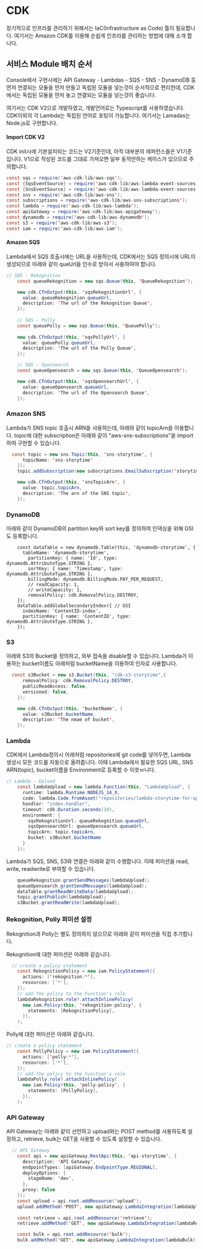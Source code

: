 # CDK

장기적으로 인프라를 관리하기 위해서는 IaC(Infrastructure as Code) 툴이 필요합니다. 여기서는 Amazon CDK를 이용해 순쉽게 인프라를 관리하는 방법에 대해 소개 합니다. 

## 서비스 Module 배치 순서 

Console에서 구현시에는 API Gateway - Lambdas - SQS - SNS - DynamoDB 등 먼저 연결되는 모듈을 먼저 만들고 독립된 모듈을 넣는것이 순서적으로 편리한데, CDK에서는 독립된 모듈을 먼저 놓고 연결되는 모듈을 넣는것이 좋습니다. 

여기서는 CDK V2으로 개발하였고, 개발언어로는 Typescript를 사용하였습니다. CDK이외의 각 Lambda는 독립된 언어로 포팅이 가능합니다. 여기서는 Lamadas는 Node.js로 구현합니다. 

#### Import CDK V2

CDK init시에 기본설치되는 코드는 V2기준인데, 아직 대부분의 레퍼런스들은 V1기준입니다. V1으로 작성된 코드를 그대로 가져오면 일부 동작안하는 케이스가 있으므로 주의합니다. 

```java
const sqs = require('aws-cdk-lib/aws-sqs');
const {SqsEventSource} = require('aws-cdk-lib/aws-lambda-event-sources');
const {SnsEventSource} = require('aws-cdk-lib/aws-lambda-event-sources');
const sns = require('aws-cdk-lib/aws-sns');
const subscriptions = require('aws-cdk-lib/aws-sns-subscriptions');
const lambda = require('aws-cdk-lib/aws-lambda');
const apiGateway = require('aws-cdk-lib/aws-apigateway');
const dynamodb = require('aws-cdk-lib/aws-dynamodb');
const s3 = require('aws-cdk-lib/aws-s3');
const iam = require('aws-cdk-lib/aws-iam');
```

#### Amazon SQS

Lambda에서 SQS 호출시에는 URL을 사용하는데, CDK에서는 SQS 정의시에 URL이 생성되므로 아래와 같이 queUrl을 인수로 받아서 사용하여야 합니다. 

```java
// SQS - Rekognition
    const queueRekognition = new sqs.Queue(this, 'QueueRekognition');

    new cdk.CfnOutput(this, 'sqsRekognitionUrl', {
      value: queueRekognition.queueUrl,
      description: 'The url of the Rekognition Queue',
    });
    
    // SQS - Polly
    const queuePolly = new sqs.Queue(this, 'QueuePolly');
    
    new cdk.CfnOutput(this, 'sqsPollyUrl', {
      value: queuePolly.queueUrl,
      description: 'The url of the Polly Queue',
    });

    // SQS - Opensearch
    const queueOpensearch = new sqs.Queue(this, 'QueueOpensearch');

    new cdk.CfnOutput(this, 'sqsOpensearchUrl', {
      value: queueOpensearch.queueUrl,
      description: 'The url of the Opensearch Queue',
    });
```

### Amazon SNS

Lambda가 SNS topic 호출시 ARN을 사용하는데, 아래와 같이 topicArn을 이용합니다. topic에 대한 subscription은 아래와 같이 "aws-sns-subscriptions"을 import하여 구현할 수 있습니다. 

```java
  const topic = new sns.Topic(this, 'sns-storytime', {
      topicName: 'sns-storytime'
    });
    topic.addSubscription(new subscriptions.EmailSubscription('storytimebot21@gmail.com'));

    new cdk.CfnOutput(this, 'snsTopicArn', {
      value: topic.topicArn,
      description: 'The arn of the SNS topic',
    });
```

### DynamoDB

아래와 같이 DynamoDB의 partition key와 sort key를 정의하여 인덱싱을 위해 GSI도 등록합니다. 

``` DynamoDB
    const dataTable = new dynamodb.Table(this, 'dynamodb-storytime', {
      tableName: 'dynamodb-storytime',
        partitionKey: { name: 'Id', type: dynamodb.AttributeType.STRING },
        sortKey: { name: 'Timestamp', type: dynamodb.AttributeType.STRING },
        billingMode: dynamodb.BillingMode.PAY_PER_REQUEST,
        // readCapacity: 1,
        // writeCapacity: 1,
        removalPolicy: cdk.RemovalPolicy.DESTROY,
    });
    dataTable.addGlobalSecondaryIndex({ // GSI
      indexName: 'ContentID-index',
      partitionKey: { name: 'ContentID', type: dynamodb.AttributeType.STRING },
    });
```


### S3

아래와 S3의 Bucket을 정의하고, 외부 접속을 disable할 수 있습니다. Lambda가 이용하는 bucket이름도 아래처럼 bucketName을 이용하여 인자로 사용합니다. 

```java
  const s3Bucket = new s3.Bucket(this, "cdk-s3-storytime",{
      removalPolicy: cdk.RemovalPolicy.DESTROY,
      publicReadAccess: false,
      versioned: false,
    });

    new cdk.CfnOutput(this, 'bucketName', {
      value: s3Bucket.bucketName,
      description: 'The nmae of bucket',
    });
```

### Lambda

CDK에서 Lambda정의시 아래처럼 repositories에 git code를 넣어두면, Lambda 생성시 모든 코드를 자동으로 올려줍니다. 이때 Lambda에서 필요한 SQS URL, SNS ARN(topic), bucket이름을 Environment로 등록할 수 이씃ㅂ니다. 

```java
// Lambda - Upload
    const lambdaUpload = new lambda.Function(this, "LambdaUpload", {
      runtime: lambda.Runtime.NODEJS_14_X, 
      code: lambda.Code.fromAsset("repositories/lambda-storytime-for-upload"), 
      handler: "index.handler", 
      timeout: cdk.Duration.seconds(10),
      environment: {
        sqsRekognitionUrl: queueRekognition.queueUrl,
        sqsOpensearchUrl: queueOpensearch.queueUrl,
        topicArn: topic.topicArn,
        bucket: s3Bucket.bucketName
      }
    });  
```


Lambda가 SQS, SNS, S3와 연결은 아래와 같이 수행합니다. 이때 퍼미션을 read, write, readwrite로 부여할 수 있습니다. 

```java
    queueRekognition.grantSendMessages(lambdaUpload);
    queueOpensearch.grantSendMessages(lambdaUpload);
    dataTable.grantReadWriteData(lambdaUpload);
    topic.grantPublish(lambdaUpload);
    s3Bucket.grantReadWrite(lambdaUpload);
```

### Rekognition, Polly 퍼미션 설정 

Rekognition과 Polly는 별도 정의하지 않으므로 아래와 같이 퍼미션을 직접 추가합니다. 

Rekognition에 대한 퍼미션은 아래와 같습니다. 

```java
  // create a policy statement
    const RekognitionPolicy = new iam.PolicyStatement({
      actions: ['rekognition:*'],
      resources: ['*'],
    });
    // add the policy to the Function's role
    lambdaRekognition.role?.attachInlinePolicy(
      new iam.Policy(this, 'rekognition-policy', {
        statements: [RekognitionPolicy],
      }),
    );
```

Polly에 대한 퍼미션은 아래와 같습니다. 

```java
// create a policy statement
    const PollyPolicy = new iam.PolicyStatement({
      actions: ['polly:*'],
      resources: ['*'],
    });
    // add the policy to the Function's role
    lambdaPolly.role?.attachInlinePolicy(
      new iam.Policy(this, 'polly-policy', {
        statements: [PollyPolicy],
      }),
    );
````


### API Gateway

API Gateway는 아래와 같이 선언하고 upload와는 POST method를 사용하도록 설정하고, retrieve, bulk는 GET을 사용할 수 있도록 설정할 수 있습니다. 

```java
  // API Gateway
    const api = new apiGateway.RestApi(this, 'api-storytime', {
      description: 'API Gateway',
      endpointTypes: [apiGateway.EndpointType.REGIONAL],
      deployOptions: {
        stageName: 'dev',
      },
      proxy: false
    });    
    const upload = api.root.addResource('upload');
    upload.addMethod('POST', new apiGateway.LambdaIntegration(lambdaUpload)); 
    
    const retrieve = api.root.addResource('retrieve');
    retrieve.addMethod('GET', new apiGateway.LambdaIntegration(lambdaRetrieve)); 

    const bulk = api.root.addResource('bulk');
    bulk.addMethod('GET', new apiGateway.LambdaIntegration(lambdaBulk); 

```
